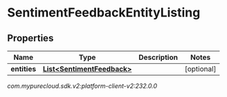# SentimentFeedbackEntityListing


## Properties

| Name | Type | Description | Notes |
| ------------ | ------------- | ------------- | ------------- |
| **entities** | [**List&lt;SentimentFeedback&gt;**](SentimentFeedback) |  |  [optional] |




_com.mypurecloud.sdk.v2:platform-client-v2:232.0.0_

